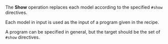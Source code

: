 The **Show** operation replaces each model according to the specified `#show` directives.

Each model in input is used as the input of a program given in the recipe.

A program can be specified in general, but the target should be the set of `#show` directives.
